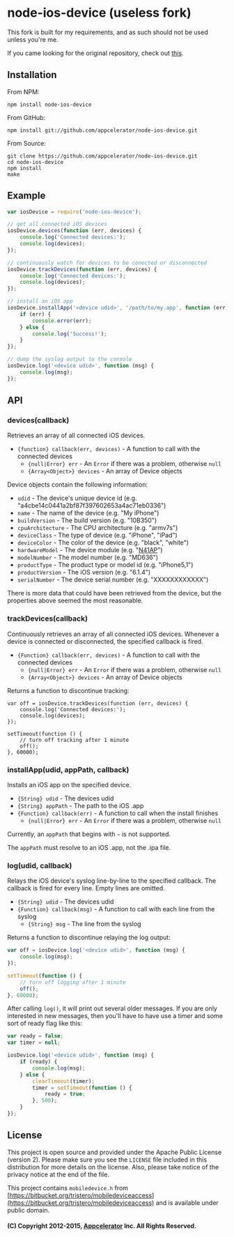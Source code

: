 # node-ios-device (useless fork)

This fork is built for my requirements, and as such should not be used unless you're me.

If you came looking for the original repository, check out [this](https://github.com/appcelerator/node-ios-device).


## Installation

From NPM:

	npm install node-ios-device

From GitHub:

	npm install git://github.com/appcelerator/node-ios-device.git

From Source:

	git clone https://github.com/appcelerator/node-ios-device.git
	cd node-ios-device
	npm install
	make

## Example

```javascript
var iosDevice = require('node-ios-device');

// get all connected iOS devices
iosDevice.devices(function (err, devices) {
	console.log('Connected devices:');
	console.log(devices);
});

// continuously watch for devices to be conected or disconnected
iosDevice.trackDevices(function (err, devices) {
	console.log('Connected devices:');
	console.log(devices);
});

// install an iOS app
iosDevice.installApp('<device udid>', '/path/to/my.app', function (err) {
	if (err) {
		console.error(err);
	} else {
		console.log('Success!');
	}
});

// dump the syslog output to the console
iosDevice.log('<device udid>', function (msg) {
	console.log(msg);
});
```

## API

### devices(callback)

Retrieves an array of all connected iOS devices.

* `{function} callback(err, devices)` - A function to call with the connected devices
	* `{null|Error} err` - An `Error` if there was a problem, otherwise `null`
	* `{Array<Object>} devices` - An array of Device objects

Device objects contain the following information:

* `udid` - The device's unique device id (e.g. "a4cbe14c0441a2bf87f397602653a4ac71eb0336")
* `name` - The name of the device (e.g. "My iPhone")
* `buildVersion` - The build version (e.g. "10B350")
* `cpuArchitecture` - The CPU architecture (e.g. "armv7s")
* `deviceClass` - The type of device (e.g. "iPhone", "iPad")
* `deviceColor` - The color of the device (e.g. "black", "white")
* `hardwareModel` - The device module (e.g. "[N41AP](http://theiphonewiki.com/wiki/N41ap)")
* `modelNumber` - The model number (e.g. "MD636")
* `productType` - The product type or model id (e.g. "iPhone5,1")
* `productVersion` - The iOS version (e.g. "6.1.4")
* `serialNumber` - The device serial number (e.g. "XXXXXXXXXXXX")

There is more data that could have been retrieved from the device, but the
properties above seemed the most reasonable.

### trackDevices(callback)

Continuously retrieves an array of all connected iOS devices. Whenever a device
is connected or disconnected, the specified callback is fired.

* `{Function} callback(err, devices)` - A function to call with the connected devices
	* `{null|Error} err` - An `Error` if there was a problem, otherwise `null`
	* `{Array<Object>} devices` - An array of Device objects

Returns a function to discontinue tracking:

	var off = iosDevice.trackDevices(function (err, devices) {
		console.log('Connected devices:');
		console.log(devices);
	});

	setTimeout(function () {
		// turn off tracking after 1 minute
		off();
	}, 60000);

### installApp(udid, appPath, callback)

Installs an iOS app on the specified device.

* `{String} udid` - The devices udid
* `{String} appPath` - The path to the iOS .app
* `{Function} callback(err)` - A function to call when the install finishes
	* `{null|Error} err` - An `Error` if there was a problem, otherwise `null`

Currently, an `appPath` that begins with `~` is not supported.

The `appPath` must resolve to an iOS .app, not the .ipa file.

### log(udid, callback)

Relays the iOS device's syslog line-by-line to the specified callback. The
callback is fired for every line. Empty lines are omitted.

* `{String} udid` - The devices udid
* `{Function} callback(msg)` - A function to call with each line from the syslog
	* `{String} msg` - The line from the syslog

Returns a function to discontinue relaying the log output:

```javascript
var off = iosDevice.log('<device udid>', function (msg) {
	console.log(msg);
});

setTimeout(function () {
	// turn off logging after 1 minute
	off();
}, 60000);
```

After calling `log()`, it will print out several older messages. If you are only
interested in new messages, then you'll have to have use a timer and some sort
of ready flag like this:


```javascript
var ready = false;
var timer = null;

iosDevice.log('<device udid>', function (msg) {
	if (ready) {
		console.log(msg);
	} else {
		clearTimeout(timer);
		timer = setTimeout(function () {
			ready = true;
		}, 500);
	}
});
```

## License

This project is open source and provided under the Apache Public License
(version 2). Please make sure you see the `LICENSE` file included in this
distribution for more details on the license.  Also, please take notice of the
privacy notice at the end of the file.

This project contains `mobiledevice.h` from
[https://bitbucket.org/tristero/mobiledeviceaccess](https://bitbucket.org/tristero/mobiledeviceaccess)
and is available under public domain.

#### (C) Copyright 2012-2015, [Appcelerator](http://www.appcelerator.com/) Inc. All Rights Reserved.
